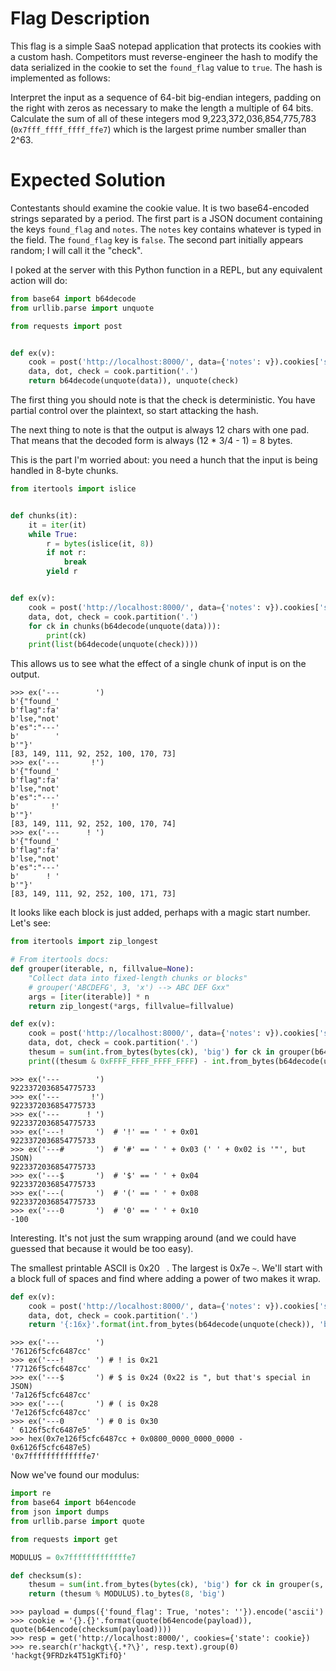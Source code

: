 # Flag Description

This flag is a simple SaaS notepad application that protects its cookies with a custom hash.
Competitors must reverse-engineer the hash to modify the data serialized in the cookie to set the `found_flag` value to `true`.
The hash is implemented as follows:

Interpret the input as a sequence of 64-bit big-endian integers,
padding on the right with zeros as necessary to make the length a multiple of 64 bits.
Calculate the sum of all of these integers mod 9,223,372,036,854,775,783 (`0x7fff_ffff_ffff_ffe7`)
which is the largest prime number smaller than 2^63.

# Expected Solution

Contestants should examine the cookie value.
It is two base64-encoded strings separated by a period.
The first part is a JSON document containing the keys `found_flag` and `notes`.
The `notes` key contains whatever is typed in the field.
The `found_flag` key is `false`.
The second part initially appears random;
I will call it the "check".

I poked at the server with this Python function in a REPL,
but any equivalent action will do:

```python
from base64 import b64decode
from urllib.parse import unquote

from requests import post


def ex(v):
    cook = post('http://localhost:8000/', data={'notes': v}).cookies['state']
    data, dot, check = cook.partition('.')
    return b64decode(unquote(data)), unquote(check)
```

The first thing you should note is that the check is deterministic.
You have partial control over the plaintext,
so start attacking the hash.

The next thing to note is that the output is always 12 chars with one pad.
That means that the decoded form is always (12 * 3/4 - 1) = 8 bytes.

This is the part I'm worried about:
you need a hunch that the input is being handled in 8-byte chunks.

```python
from itertools import islice


def chunks(it):
    it = iter(it)
    while True:
        r = bytes(islice(it, 8))
        if not r:
            break
        yield r


def ex(v):
    cook = post('http://localhost:8000/', data={'notes': v}).cookies['state']
    data, dot, check = cook.partition('.')
    for ck in chunks(b64decode(unquote(data))):
        print(ck)
    print(list(b64decode(unquote(check))))
```


This allows us to see what the effect of a single chunk of input is on the output.

```pycon
>>> ex('---        ')
b'{"found_'
b'flag":fa'
b'lse,"not'
b'es":"---'
b'        '
b'"}'
[83, 149, 111, 92, 252, 100, 170, 73]
>>> ex('---       !')
b'{"found_'
b'flag":fa'
b'lse,"not'
b'es":"---'
b'       !'
b'"}'
[83, 149, 111, 92, 252, 100, 170, 74]
>>> ex('---      ! ')
b'{"found_'
b'flag":fa'
b'lse,"not'
b'es":"---'
b'      ! '
b'"}'
[83, 149, 111, 92, 252, 100, 171, 73]
```

It looks like each block is just added, perhaps with a magic start number.
Let's see:

```python
from itertools import zip_longest

# From itertools docs:
def grouper(iterable, n, fillvalue=None):
    "Collect data into fixed-length chunks or blocks"
    # grouper('ABCDEFG', 3, 'x') --> ABC DEF Gxx"
    args = [iter(iterable)] * n
    return zip_longest(*args, fillvalue=fillvalue)

def ex(v):
    cook = post('http://localhost:8000/', data={'notes': v}).cookies['state']
    data, dot, check = cook.partition('.')
    thesum = sum(int.from_bytes(bytes(ck), 'big') for ck in grouper(b64decode(unquote(data)), 8, 0))
    print((thesum & 0xFFFF_FFFF_FFFF_FFFF) - int.from_bytes(b64decode(unquote(check)), 'big'))
```

```pycon
>>> ex('---        ')
9223372036854775733
>>> ex('---       !')
9223372036854775733
>>> ex('---      ! ')
9223372036854775733
>>> ex('---!       ')  # '!' == ' ' + 0x01
9223372036854775733
>>> ex('---#       ')  # '#' == ' ' + 0x03 (' ' + 0x02 is '"', but JSON)
9223372036854775733
>>> ex('---$       ')  # '$' == ' ' + 0x04
9223372036854775733
>>> ex('---(       ')  # '(' == ' ' + 0x08
9223372036854775733
>>> ex('---0       ')  # '0' == ' ' + 0x10
-100
```

Interesting.
It's not just the sum wrapping around
(and we could have guessed that because it would be too easy).

The smallest printable ASCII is 0x20 ` `.
The largest is 0x7e `~`.
We'll start with a block full of spaces and find where adding a power of two makes it wrap.

```python
def ex(v):
    cook = post('http://localhost:8000/', data={'notes': v}).cookies['state']
    data, dot, check = cook.partition('.')
    return '{:16x}'.format(int.from_bytes(b64decode(unquote(check)), 'big'))
```


```pycon
>>> ex('---        ')
'76126f5cfc6487cc'
>>> ex('---!       ') # ! is 0x21
'77126f5cfc6487cc'
>>> ex('---$       ') # $ is 0x24 (0x22 is ", but that's special in JSON)
'7a126f5cfc6487cc'
>>> ex('---(       ') # ( is 0x28
'7e126f5cfc6487cc'
>>> ex('---0       ') # 0 is 0x30
' 6126f5cfc6487e5'
>>> hex(0x7e126f5cfc6487cc + 0x0800_0000_0000_0000 - 0x6126f5cfc6487e5)
'0x7fffffffffffffe7'
```

Now we've found our modulus:

```python
import re
from base64 import b64encode
from json import dumps
from urllib.parse import quote

from requests import get

MODULUS = 0x7fffffffffffffe7

def checksum(s):
    thesum = sum(int.from_bytes(bytes(ck), 'big') for ck in grouper(s, 8, 0))
    return (thesum % MODULUS).to_bytes(8, 'big')
```

```pycon
>>> payload = dumps({'found_flag': True, 'notes': ''}).encode('ascii')
>>> cookie = '{}.{}'.format(quote(b64encode(payload)), quote(b64encode(checksum(payload))))
>>> resp = get('http://localhost:8000/', cookies={'state': cookie})
>>> re.search(r'hackgt\{.*?\}', resp.text).group(0)
'hackgt{9FRDzk4T51gKTifO}'
```

